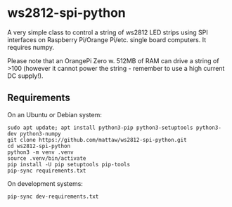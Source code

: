# ws2812-spi-python
A very simple class to control a string of ws2812 LED strips using SPI interfaces on Raspberry Pi/Orange Pi/etc. single board computers. It requires numpy.

Please note that an OrangePi Zero w. 512MB of RAM can drive a string of >100 (however it cannot power the string - remember to use a high current DC supply!).

## Requirements

On an Ubuntu or Debian system:

```
sudo apt update; apt install python3-pip python3-setuptools python3-dev python3-numpy
git clone https://github.com/mattaw/ws2812-spi-python.git
cd ws2812-spi-python
python3 -m venv .venv
source .venv/bin/activate
pip install -U pip setuptools pip-tools
pip-sync requirements.txt
```

On development systems:
```
pip-sync dev-requirements.txt
```
